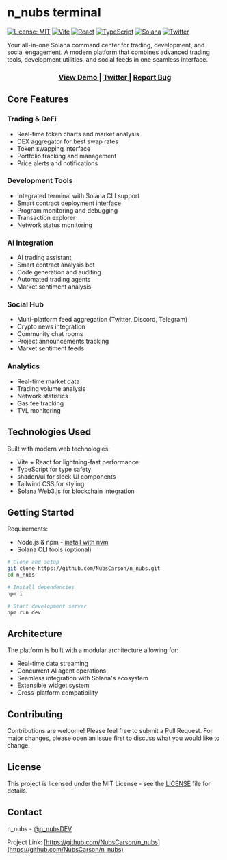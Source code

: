# n_nubs terminal

[![License: MIT](https://img.shields.io/badge/License-MIT-yellow.svg)](https://opensource.org/licenses/MIT)
[![Vite](https://img.shields.io/badge/vite-%23646CFF.svg?style=flat&logo=vite&logoColor=white)](https://vitejs.dev/)
[![React](https://img.shields.io/badge/react-%2320232a.svg?style=flat&logo=react&logoColor=%2361DAFB)](https://reactjs.org/)
[![TypeScript](https://img.shields.io/badge/typescript-%23007ACC.svg?style=flat&logo=typescript&logoColor=white)](https://www.typescriptlang.org/)
[![Solana](https://img.shields.io/badge/Solana-black?style=flat&logo=solana&logoColor=14F195)](https://solana.com)
[![Twitter](https://img.shields.io/badge/@n__nubsDEV-%231DA1F2.svg?style=flat&logo=Twitter&logoColor=white)](https://twitter.com/n_nubsDEV)

Your all-in-one Solana command center for trading, development, and social engagement. A modern platform that combines advanced trading tools, development utilities, and social feeds in one seamless interface.

<div align="center">
  <h3>
    <a href="https://github.com/NubsCarson/n_nubs">
      View Demo
    </a>
    <span> | </span>
    <a href="https://twitter.com/n_nubsDEV">
      Twitter
    </a>
    <span> | </span>
    <a href="https://github.com/NubsCarson/n_nubs/issues">
      Report Bug
    </a>
  </h3>
</div>

## Core Features

### Trading & DeFi
- Real-time token charts and market analysis
- DEX aggregator for best swap rates
- Token swapping interface
- Portfolio tracking and management
- Price alerts and notifications

### Development Tools
- Integrated terminal with Solana CLI support
- Smart contract deployment interface
- Program monitoring and debugging
- Transaction explorer
- Network status monitoring

### AI Integration
- AI trading assistant
- Smart contract analysis bot
- Code generation and auditing
- Automated trading agents
- Market sentiment analysis

### Social Hub
- Multi-platform feed aggregation (Twitter, Discord, Telegram)
- Crypto news integration
- Community chat rooms
- Project announcements tracking
- Market sentiment feeds

### Analytics
- Real-time market data
- Trading volume analysis
- Network statistics
- Gas fee tracking
- TVL monitoring

## Technologies Used

Built with modern web technologies:
- Vite + React for lightning-fast performance
- TypeScript for type safety
- shadcn/ui for sleek UI components
- Tailwind CSS for styling
- Solana Web3.js for blockchain integration

## Getting Started

Requirements:
- Node.js & npm - [install with nvm](https://github.com/nvm-sh/nvm#installing-and-updating)
- Solana CLI tools (optional)

```sh
# Clone and setup
git clone https://github.com/NubsCarson/n_nubs.git
cd n_nubs

# Install dependencies
npm i

# Start development server
npm run dev
```

## Architecture

The platform is built with a modular architecture allowing for:
- Real-time data streaming
- Concurrent AI agent operations
- Seamless integration with Solana's ecosystem
- Extensible widget system
- Cross-platform compatibility

## Contributing

Contributions are welcome! Please feel free to submit a Pull Request. For major changes, please open an issue first to discuss what you would like to change.

## License

This project is licensed under the MIT License - see the [LICENSE](LICENSE) file for details.

## Contact

n_nubs - [@n_nubsDEV](https://twitter.com/n_nubsDEV)

Project Link: [https://github.com/NubsCarson/n_nubs](https://github.com/NubsCarson/n_nubs)
